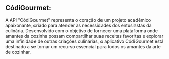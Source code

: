 ## **CódiGourmet:**

A API "CódiGourmet" representa o coração de um projeto acadêmico apaixonante, criado para atender às necessidades dos entusiastas da culinária. Desenvolvido com o objetivo de fornecer uma plataforma onde amantes da cozinha possam compartilhar suas receitas favoritas e explorar uma infinidade de outras criações culinárias, o aplicativo CódiGourmet está destinado a se tornar um recurso essencial para todos os amantes da arte de cozinhar.
